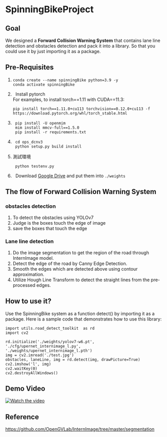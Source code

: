 # SpinningBikeProject
## Goal

We designed a **Forward Collision Warning System** that contains lane line detection and obstacles detection and pack it into a library. So that you could use it by just importing it as a package.

## Pre-Requisites
1.  ```
    conda create --name spinningBike python=3.9 -y
    conda activate spinningBike
    ```
2. &nbsp; Install pytorch\
    For examples, to install torch==1.11 with CUDA==11.3:
    ```
    pip install torch==1.11.0+cu113 torchvision==0.12.0+cu113 -f https://download.pytorch.org/whl/torch_stable.html
    ```
3. ```
    pip install -U openmim
    mim install mmcv-full==1.5.0
    pip install -r requirements.txt
    ```
4. ```
    cd ops_dcnv3
    python setup.py build install
   ```
5. 測試環境
   ```
    python testenv.py
   ```
6. &nbsp; Download [Google Drive](https://drive.google.com/drive/folders/1Sb6b0BC1J_1LKZ2U57y-wOMGemdH8yn_?usp=share_link) and put them into `./weights`

## The flow of Forward Collision Warning System
### obstacles detection
   1. To detect the obstacles using YOLOv7
   2. Judge is the boxes touch the edge of image
   3. save the boxes that touch the edge
### Lane line detection
   1. Do the image segmentation to get the region of the road through InternImage model.
   2. Detect the edge of the road by Canny Edge Detection.
   3. Smooth the edges which are detected above using contour approximation.
   4. Utilize Hough Line Transform to detect the straight lines from the pre-processed edges.
## How to use it?
Use the SpinningBike system as a function detect() by importing it as a package. Here is a sample code that demonstrates how to use this library:
```
import utils.road_detect_toolkit  as rd
import cv2

rd.initialize('./weights/yolov7-w6.pt', './cfg/upernet_internimage_l.py', './weights/upernet_internimage_l.pth')
img = cv2.imread('./test.jpg')
obstacles, laneLine, img = rd.detect(img, drawPicture=True)
cv2.imshow('l', img)
cv2.waitKey(0)
cv2.destroyAllWindows()
```

## Demo Video
[![Watch the video](https://i9.ytimg.com/vi_webp/zTAFhPJRROw/mq2.webp?sqp=CKCWwr0G-oaymwEmCMACELQB8quKqQMa8AEB-AH-CYAC0AWKAgwIABABGGUgXyhFMA8=&rs=AOn4CLD9GfZE3NT_jw6wU5nkghLlGn0IOQ)]((https://youtu.be/zTAFhPJRROw))

## Reference
https://github.com/OpenGVLab/InternImage/tree/master/segmentation

